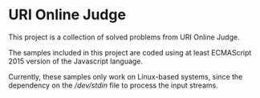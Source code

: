# URI Online Judge
This project is a collection of solved problems from URI Online Judge.

The samples included in this project are coded using at least ECMAScript 2015 version of the Javascript language.

Currently, these samples only work on Linux-based systems, since the dependency on the _/dev/stdin_ file to process the input streams.
